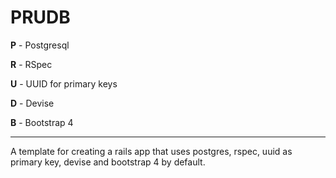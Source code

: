 # PRUDB

**P** - Postgresql

**R** - RSpec

**U** - UUID for primary keys

**D** - Devise

**B** - Bootstrap 4

---

A template for creating a rails app that uses postgres, rspec, uuid as primary key, devise and bootstrap 4 by default.
